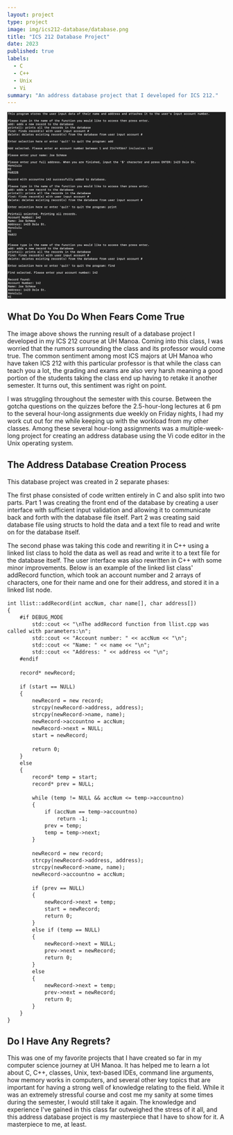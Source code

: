 ```yaml
---
layout: project
type: project
image: img/ics212-database/database.png
title: "ICS 212 Database Project"
date: 2023
published: true
labels:
  - C
  - C++
  - Unix
  - Vi
summary: "An address database project that I developed for ICS 212."
---
```


<img width="600px" align="center" src="../img/ics212-database/database-project.png">

## What Do You Do When Fears Come True

The image above shows the running result of a database project I developed in my ICS 212 course at UH Manoa. Coming into this class, I was worried that the rumors surrounding the class and its professor would come true. The common sentiment among most ICS majors at UH Manoa who have taken ICS 212 with this particular professor is that while the class can teach you a lot, the grading and exams are also very harsh meaning a good portion of the students taking the class end up having to retake it another semester. It turns out, this sentiment was right on point.

I was struggling throughout the semester with this course. Between the gotcha questions on the quizzes before the 2.5-hour-long lectures at 6 pm to the several hour-long assignments due weekly on Friday nights, I had my work cut out for me while keeping up with the workload from my other classes. Among these several hour-long assignments was a multiple-week-long project for creating an address database using the Vi code editor in the Unix operating system.

## The Address Database Creation Process

This database project was created in 2 separate phases:

The first phase consisted of code written entirely in C and also split into two parts. Part 1 was creating the front end of the database by creating a user interface with sufficient input validation and allowing it to communicate back and forth with the database file itself. Part 2 was creating said database file using structs to hold the data and a text file to read and write on for the database itself.

The second phase was taking this code and rewriting it in C++ using a linked list class to hold the data as well as read and write it to a text file for the database itself. The user interface was also rewritten in C++ with some minor improvements. Below is an example of the linked list class' addRecord function, which took an account number and 2 arrays of characters, one for their name and one for their address, and stored it in a linked list node.

```
int llist::addRecord(int accNum, char name[], char address[])
{
    #if DEBUG_MODE
        std::cout << "\nThe addRecord function from llist.cpp was called with parameters:\n";
        std::cout << "Account number: " << accNum << "\n";
        std::cout << "Name: " << name << "\n";
        std::cout << "Address: " << address << "\n";
    #endif

    record* newRecord;

    if (start == NULL)
    {
        newRecord = new record;
        strcpy(newRecord->address, address);
        strcpy(newRecord->name, name);
        newRecord->accountno = accNum;
        newRecord->next = NULL;
        start = newRecord;

        return 0;
    }
    else
    {
        record* temp = start;
        record* prev = NULL;

        while (temp != NULL && accNum <= temp->accountno)
        {
            if (accNum == temp->accountno)
                return -1;
            prev = temp;
            temp = temp->next;
        }

        newRecord = new record;
        strcpy(newRecord->address, address);
        strcpy(newRecord->name, name);
        newRecord->accountno = accNum;

        if (prev == NULL)
        {
            newRecord->next = temp;
            start = newRecord;
            return 0;
        }
        else if (temp == NULL)
        {
            newRecord->next = NULL;
            prev->next = newRecord;
            return 0;
        }
        else
        {
            newRecord->next = temp;
            prev->next = newRecord;
            return 0;
        }
    }
}
```

## Do I Have Any Regrets?

This was one of my favorite projects that I have created so far in my computer science journey at UH Manoa. It has helped me to learn a lot about C, C++, classes, Unix, text-based IDEs, command line arguments, how memory works in computers, and several other key topics that are important for having a strong well of knowledge relating to the field. While it was an extremely stressful course and cost me my sanity at some times during the semester, I would still take it again. The knowledge and experience I've gained in this class far outweighed the stress of it all, and this address database project is my masterpiece that I have to show for it. A masterpiece to me, at least.

